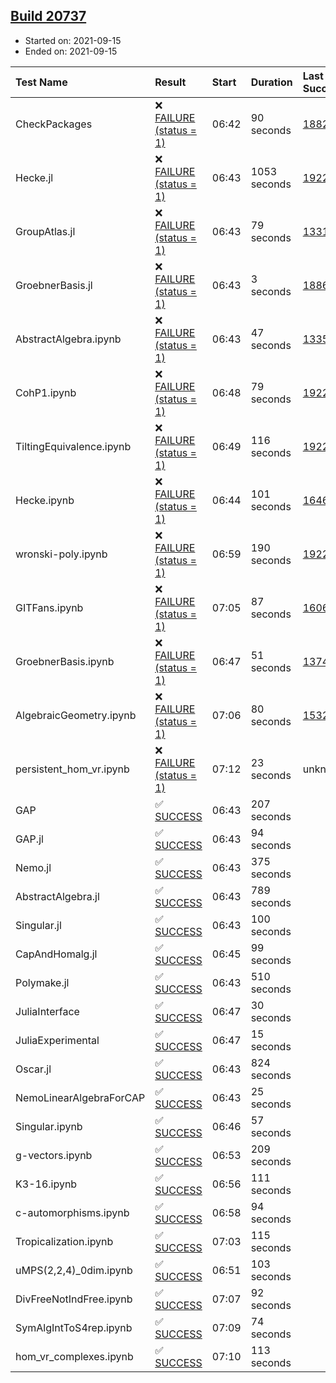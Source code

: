 ## [Build 20737](https://oscarci.mathematik.uni-kl.de/job/oscar/20737/)

* Started on: 2021-09-15
* Ended on: 2021-09-15

| Test Name    | Result | Start | Duration | Last Success | First Failure |
|:-------------|:-------|:------|:---------|:-------------|:--------------|
| CheckPackages | ❌ [FAILURE (status = 1)](https://oscarci.mathematik.uni-kl.de/job/oscar/20737/artifact/logs/build-20737/CheckPackages.log) | 06:42 | 90 seconds | [18822](https://oscarci.mathematik.uni-kl.de/job/oscar/18822/) | [18823](https://oscarci.mathematik.uni-kl.de/job/oscar/18823/) |
| Hecke.jl | ❌ [FAILURE (status = 1)](https://oscarci.mathematik.uni-kl.de/job/oscar/20737/artifact/logs/build-20737/Hecke.jl.log) | 06:43 | 1053 seconds | [19222](https://oscarci.mathematik.uni-kl.de/job/oscar/19222/) | [20152](https://oscarci.mathematik.uni-kl.de/job/oscar/20152/) |
| GroupAtlas.jl | ❌ [FAILURE (status = 1)](https://oscarci.mathematik.uni-kl.de/job/oscar/20737/artifact/logs/build-20737/GroupAtlas.jl.log) | 06:43 | 79 seconds | [13311](https://oscarci.mathematik.uni-kl.de/job/oscar/13311/) | [13312](https://oscarci.mathematik.uni-kl.de/job/oscar/13312/) |
| GroebnerBasis.jl | ❌ [FAILURE (status = 1)](https://oscarci.mathematik.uni-kl.de/job/oscar/20737/artifact/logs/build-20737/GroebnerBasis.jl.log) | 06:43 | 3 seconds | [18864](https://oscarci.mathematik.uni-kl.de/job/oscar/18864/) | [18865](https://oscarci.mathematik.uni-kl.de/job/oscar/18865/) |
| AbstractAlgebra.ipynb | ❌ [FAILURE (status = 1)](https://oscarci.mathematik.uni-kl.de/job/oscar/20737/artifact/logs/build-20737/AbstractAlgebra.ipynb.log) | 06:43 | 47 seconds | [13355](https://oscarci.mathematik.uni-kl.de/job/oscar/13355/) | [13356](https://oscarci.mathematik.uni-kl.de/job/oscar/13356/) |
| CohP1.ipynb | ❌ [FAILURE (status = 1)](https://oscarci.mathematik.uni-kl.de/job/oscar/20737/artifact/logs/build-20737/CohP1.ipynb.log) | 06:48 | 79 seconds | [19222](https://oscarci.mathematik.uni-kl.de/job/oscar/19222/) | [20152](https://oscarci.mathematik.uni-kl.de/job/oscar/20152/) |
| TiltingEquivalence.ipynb | ❌ [FAILURE (status = 1)](https://oscarci.mathematik.uni-kl.de/job/oscar/20737/artifact/logs/build-20737/TiltingEquivalence.ipynb.log) | 06:49 | 116 seconds | [19222](https://oscarci.mathematik.uni-kl.de/job/oscar/19222/) | [20152](https://oscarci.mathematik.uni-kl.de/job/oscar/20152/) |
| Hecke.ipynb | ❌ [FAILURE (status = 1)](https://oscarci.mathematik.uni-kl.de/job/oscar/20737/artifact/logs/build-20737/Hecke.ipynb.log) | 06:44 | 101 seconds | [16463](https://oscarci.mathematik.uni-kl.de/job/oscar/16463/) | [16464](https://oscarci.mathematik.uni-kl.de/job/oscar/16464/) |
| wronski-poly.ipynb | ❌ [FAILURE (status = 1)](https://oscarci.mathematik.uni-kl.de/job/oscar/20737/artifact/logs/build-20737/wronski-poly.ipynb.log) | 06:59 | 190 seconds | [19222](https://oscarci.mathematik.uni-kl.de/job/oscar/19222/) | [20152](https://oscarci.mathematik.uni-kl.de/job/oscar/20152/) |
| GITFans.ipynb | ❌ [FAILURE (status = 1)](https://oscarci.mathematik.uni-kl.de/job/oscar/20737/artifact/logs/build-20737/GITFans.ipynb.log) | 07:05 | 87 seconds | [16068](https://oscarci.mathematik.uni-kl.de/job/oscar/16068/) | [16069](https://oscarci.mathematik.uni-kl.de/job/oscar/16069/) |
| GroebnerBasis.ipynb | ❌ [FAILURE (status = 1)](https://oscarci.mathematik.uni-kl.de/job/oscar/20737/artifact/logs/build-20737/GroebnerBasis.ipynb.log) | 06:47 | 51 seconds | [13748](https://oscarci.mathematik.uni-kl.de/job/oscar/13748/) | [13749](https://oscarci.mathematik.uni-kl.de/job/oscar/13749/) |
| AlgebraicGeometry.ipynb | ❌ [FAILURE (status = 1)](https://oscarci.mathematik.uni-kl.de/job/oscar/20737/artifact/logs/build-20737/AlgebraicGeometry.ipynb.log) | 07:06 | 80 seconds | [15322](https://oscarci.mathematik.uni-kl.de/job/oscar/15322/) | [15323](https://oscarci.mathematik.uni-kl.de/job/oscar/15323/) |
| persistent_hom_vr.ipynb | ❌ [FAILURE (status = 1)](https://oscarci.mathematik.uni-kl.de/job/oscar/20737/artifact/logs/build-20737/persistent_hom_vr.ipynb.log) | 07:12 | 23 seconds | unknown | unknown |
| GAP | ✅ [SUCCESS](https://oscarci.mathematik.uni-kl.de/job/oscar/20737/artifact/logs/build-20737/GAP.log) | 06:43 | 207 seconds |  |  |
| GAP.jl | ✅ [SUCCESS](https://oscarci.mathematik.uni-kl.de/job/oscar/20737/artifact/logs/build-20737/GAP.jl.log) | 06:43 | 94 seconds |  |  |
| Nemo.jl | ✅ [SUCCESS](https://oscarci.mathematik.uni-kl.de/job/oscar/20737/artifact/logs/build-20737/Nemo.jl.log) | 06:43 | 375 seconds |  |  |
| AbstractAlgebra.jl | ✅ [SUCCESS](https://oscarci.mathematik.uni-kl.de/job/oscar/20737/artifact/logs/build-20737/AbstractAlgebra.jl.log) | 06:43 | 789 seconds |  |  |
| Singular.jl | ✅ [SUCCESS](https://oscarci.mathematik.uni-kl.de/job/oscar/20737/artifact/logs/build-20737/Singular.jl.log) | 06:43 | 100 seconds |  |  |
| CapAndHomalg.jl | ✅ [SUCCESS](https://oscarci.mathematik.uni-kl.de/job/oscar/20737/artifact/logs/build-20737/CapAndHomalg.jl.log) | 06:45 | 99 seconds |  |  |
| Polymake.jl | ✅ [SUCCESS](https://oscarci.mathematik.uni-kl.de/job/oscar/20737/artifact/logs/build-20737/Polymake.jl.log) | 06:43 | 510 seconds |  |  |
| JuliaInterface | ✅ [SUCCESS](https://oscarci.mathematik.uni-kl.de/job/oscar/20737/artifact/logs/build-20737/JuliaInterface.log) | 06:47 | 30 seconds |  |  |
| JuliaExperimental | ✅ [SUCCESS](https://oscarci.mathematik.uni-kl.de/job/oscar/20737/artifact/logs/build-20737/JuliaExperimental.log) | 06:47 | 15 seconds |  |  |
| Oscar.jl | ✅ [SUCCESS](https://oscarci.mathematik.uni-kl.de/job/oscar/20737/artifact/logs/build-20737/Oscar.jl.log) | 06:43 | 824 seconds |  |  |
| NemoLinearAlgebraForCAP | ✅ [SUCCESS](https://oscarci.mathematik.uni-kl.de/job/oscar/20737/artifact/logs/build-20737/NemoLinearAlgebraForCAP.log) | 06:43 | 25 seconds |  |  |
| Singular.ipynb | ✅ [SUCCESS](https://oscarci.mathematik.uni-kl.de/job/oscar/20737/artifact/logs/build-20737/Singular.ipynb.log) | 06:46 | 57 seconds |  |  |
| g-vectors.ipynb | ✅ [SUCCESS](https://oscarci.mathematik.uni-kl.de/job/oscar/20737/artifact/logs/build-20737/g-vectors.ipynb.log) | 06:53 | 209 seconds |  |  |
| K3-16.ipynb | ✅ [SUCCESS](https://oscarci.mathematik.uni-kl.de/job/oscar/20737/artifact/logs/build-20737/K3-16.ipynb.log) | 06:56 | 111 seconds |  |  |
| c-automorphisms.ipynb | ✅ [SUCCESS](https://oscarci.mathematik.uni-kl.de/job/oscar/20737/artifact/logs/build-20737/c-automorphisms.ipynb.log) | 06:58 | 94 seconds |  |  |
| Tropicalization.ipynb | ✅ [SUCCESS](https://oscarci.mathematik.uni-kl.de/job/oscar/20737/artifact/logs/build-20737/Tropicalization.ipynb.log) | 07:03 | 115 seconds |  |  |
| uMPS(2,2,4)_0dim.ipynb | ✅ [SUCCESS](https://oscarci.mathematik.uni-kl.de/job/oscar/20737/artifact/logs/build-20737/uMPS-2-2-4-_0dim.ipynb.log) | 06:51 | 103 seconds |  |  |
| DivFreeNotIndFree.ipynb | ✅ [SUCCESS](https://oscarci.mathematik.uni-kl.de/job/oscar/20737/artifact/logs/build-20737/DivFreeNotIndFree.ipynb.log) | 07:07 | 92 seconds |  |  |
| SymAlgIntToS4rep.ipynb | ✅ [SUCCESS](https://oscarci.mathematik.uni-kl.de/job/oscar/20737/artifact/logs/build-20737/SymAlgIntToS4rep.ipynb.log) | 07:09 | 74 seconds |  |  |
| hom_vr_complexes.ipynb | ✅ [SUCCESS](https://oscarci.mathematik.uni-kl.de/job/oscar/20737/artifact/logs/build-20737/hom_vr_complexes.ipynb.log) | 07:10 | 113 seconds |  |  |
